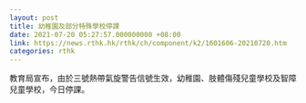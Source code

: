 ```yaml
---
layout: post
title: 幼稚園及部分特殊學校停課
date: 2021-07-20 05:27:57.000000000 +08:00
link: https://news.rthk.hk/rthk/ch/component/k2/1601606-20210720.htm
categories: rthk
---
```


教育局宣布，由於三號熱帶氣旋警告信號生效，幼稚園、肢體傷殘兒童學校及智障兒童學校，今日停課。
